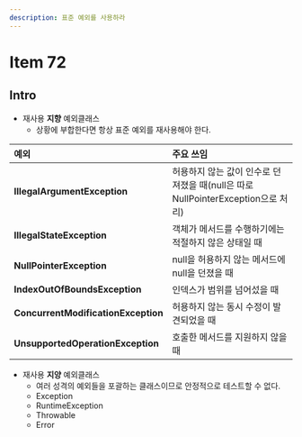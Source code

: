 ```yaml
---
description: 표준 예외를 사용하라
---
```


# Item 72

## Intro

- 재사용 **지향** 예외클래스
	- 상황에 부합한다면 항상 표준 예외를 재사용해야 한다.

|**예외**|**주요 쓰임**|
|:---|:---|
|**IllegalArgumentException**|허용하지 않는 값이 인수로 던져졌을 때(null은 따로 NullPointerException으로 처리)|
|**IllegalStateException**|객체가 메서드를 수행하기에는 적절하지 않은 상태일 때|
|**NullPointerException**|null을 허용하지 않는 메서드에 null을 던졌을 때|
|**IndexOutOfBoundsException**|인덱스가 범위를 넘어섰을 때|
|**ConcurrentModificationException**|허용하지 않는 동시 수정이 발견되었을 때|
|**UnsupportedOperationException**|호출한 메서드를 지원하지 않을 때|

- 재사용 **지양** 예외클래스
	- 여러 성격의 예외들을 포괄하는 클래스이므로 안정적으로 테스트할 수 없다.
	- Exception
	- RuntimeException
	- Throwable
	- Error
